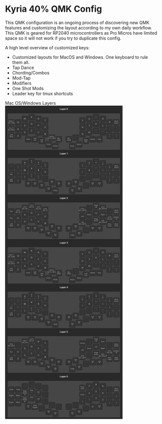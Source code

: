 # Kyria 40% QMK Config
This QMK configuration is an ongoing process of discovering new QMK features and customizing the layout according to my own daily workflow. This QMK is geared for RP2040 microcontrollers as Pro Micros have limited space so it will not work if you try to duplicate this config.

A high level overview of customized keys:
- Customized layouts for MacOS and Windows. One keyboard to rule them all.
- Tap Dance
- Chording/Combos
- Mod-Tap
- Modifiers
- One Shot Mods
- Leader key for tmux shortcuts

Mac OS/Windows Layers
![keyboard image](https://raw.githubusercontent.com/jtuyen/qmk_kyria/main/layers.png)
